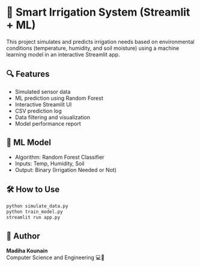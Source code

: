 # 🌿 Smart Irrigation System (Streamlit + ML)

This project simulates and predicts irrigation needs based on environmental conditions (temperature, humidity, and soil moisture) using a machine learning model in an interactive Streamlit app.

## 🔍 Features
- Simulated sensor data
- ML prediction using Random Forest
- Interactive Streamlit UI
- CSV prediction log
- Data filtering and visualization
- Model performance report

## 🧠 ML Model
- Algorithm: Random Forest Classifier
- Inputs: Temp, Humidity, Soil
- Output: Binary (Irrigation Needed or Not)

## 🛠️ How to Use
```bash
python simulate_data.py
python train_model.py
streamlit run app.py
```

## 📁 Author
**Madiha Kounain**  
Computer Science and Engineering 💻🌱
